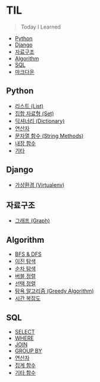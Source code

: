 # TIL

> Today I Learned


- [Python](#Python)
- [Django](#Django)
- [자료구조](#자료구조)
- [Algorithm](#Algorithm)
- [SQL](#SQL)
- [마크다운](https://github.com/yumin25/TIL/blob/master/%EA%B7%B8%20%EC%99%B8/%EB%A7%88%ED%81%AC%EB%8B%A4%EC%9A%B4%20%EC%82%AC%EC%9A%A9%EB%B2%95.md)


## Python
- [리스트 (List)](https://github.com/yumin25/TIL/blob/master/Python/%EB%A6%AC%EC%8A%A4%ED%8A%B8%20(list).md)
- [집합 자료형 (Set)](https://github.com/yumin25/TIL/blob/master/Python/%EC%A7%91%ED%95%A9%20%EC%9E%90%EB%A3%8C%ED%98%95%20(set).md)
- [딕셔너리 (Dictionary)](https://github.com/yumin25/TIL/blob/master/Python/%EB%94%95%EC%85%94%EB%84%88%EB%A6%AC%20(dictionary).md)
- [연산자](https://github.com/yumin25/TIL/blob/master/Python/%EC%97%B0%EC%82%B0%EC%9E%90.md)
- [문자열 함수 (String Methods)](https://github.com/yumin25/TIL/blob/master/Python/String%20Methods.md)
- [내장 함수](https://github.com/yumin25/TIL/blob/master/Python/%EB%82%B4%EC%9E%A5%20%ED%95%A8%EC%88%98.md)
- [기타](https://github.com/yumin25/TIL/blob/master/Python/%EA%B8%B0%ED%83%80.md)


## Django
- [가상환경 (Virtualenv)](https://github.com/yumin25/TIL/blob/master/Django/%EA%B0%80%EC%83%81%ED%99%98%EA%B2%BD(Virtualenv)%20%EC%83%9D%EC%84%B1%20%26%20%EC%A0%81%EC%9A%A9.md)

## 자료구조
- [그래프 (Graph)](https://github.com/yumin25/TIL/blob/master/Data%20Structure/Graph.md)

## Algorithm
- [BFS & DFS](https://github.com/yumin25/TIL/blob/master/Algorithm/BFS%20%26%20DFS.md)
- [이진 탐색](https://github.com/yumin25/TIL/blob/master/Algorithm/%EC%9D%B4%EC%A7%84%20%ED%83%90%EC%83%89.md)
- [순차 탐색](https://github.com/yumin25/TIL/blob/master/Algorithm/%EC%88%9C%EC%B0%A8%20%ED%83%90%EC%83%89.md)
- [버블 정렬](https://github.com/yumin25/TIL/blob/master/Algorithm/%EB%B2%84%EB%B8%94%20%EC%A0%95%EB%A0%AC.md)
- [선택 정렬](https://github.com/yumin25/TIL/blob/master/Algorithm/%EC%84%A0%ED%83%9D%20%EC%A0%95%EB%A0%AC.md)
- [탐욕 알고리즘 (Greedy Algorithm)](https://github.com/yumin25/TIL/blob/master/Algorithm/Greedy%20Algorithm.md)
- [시간 복잡도](https://github.com/yumin25/TIL/blob/master/Algorithm/%EC%8B%9C%EA%B0%84%20%EB%B3%B5%EC%9E%A1%EB%8F%84.md)

## SQL
- [SELECT](https://github.com/yumin25/TIL/blob/master/SQL/SELECT.md)
- [WHERE](https://github.com/yumin25/TIL/blob/master/SQL/WHERE.md)
- [JOIN](https://github.com/yumin25/TIL/blob/master/SQL/JOIN.md)
- [GROUP BY](https://github.com/yumin25/TIL/blob/master/SQL/GROUP%20BY.md)
- [연산자](https://github.com/yumin25/TIL/blob/master/SQL/%EC%97%B0%EC%82%B0%EC%9E%90.md)
- [집계 함수](https://github.com/yumin25/TIL/blob/master/SQL/%EC%A7%91%EA%B3%84%ED%95%A8%EC%88%98.md)
- [기타 함수](https://github.com/yumin25/TIL/blob/master/SQL/%EA%B8%B0%ED%83%80%20%ED%95%A8%EC%88%98.md)
